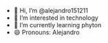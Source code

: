 - 👋 Hi, I’m @alejandro151211
- 👀 I’m interested in technology
- 🌱 I’m currently learning phyton
- 😄 Pronouns: Alejandro

<!---
alejandro151211/alejandro151211 is a ✨ special ✨ repository because its `README.md` (this file) appears on your GitHub profile.
You can click the Preview link to take a look at your changes.
--->

